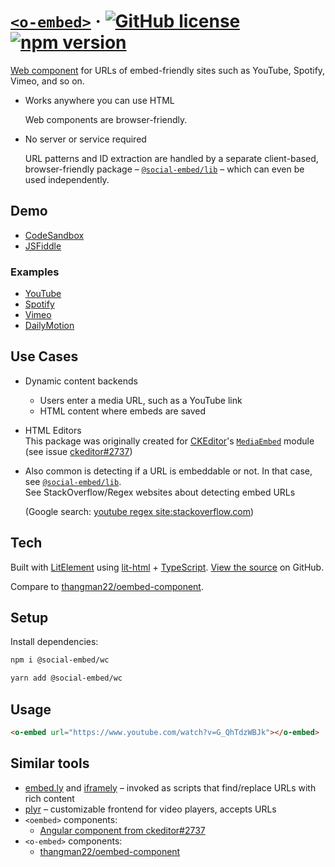 # [`<o-embed>`](https://social-embed.git-pull.com/) &middot; [![GitHub license](https://img.shields.io/badge/license-MIT-blue.svg)](https://github.com/social-embed/social-embed/blob/master/LICENSE) [![npm version](https://img.shields.io/npm/v/@social-embed/wc.svg?style=flat)](https://www.npmjs.com/package/@social-embed/wc)

[Web component] for URLs of embed-friendly sites such as YouTube,
Spotify, Vimeo, and so on.

- Works anywhere you can use HTML

  Web components are browser-friendly.

- No server or service required

  URL patterns and ID extraction are handled by a separate client-based, browser-friendly package – [`@social-embed/lib`] – which can even be used independently.

## Demo

- [CodeSandbox]
- [JSFiddle]

### Examples

- [YouTube]
- [Spotify]
- [Vimeo]
- [DailyMotion]

[codesandbox]: https://codepen.io/attachment/pen/poRRwdy
[jsfiddle]: https://jsfiddle.net/gitpull/vc13Lhkz/
[youtube]: https://social-embed.git-pull.com/wc/providers/youtube
[spotify]: https://social-embed.git-pull.com/wc/providers/spotify
[dailymotion]: https://social-embed.git-pull.com/wc/providers/dailymotion
[vimeo]: https://social-embed.git-pull.com/wc/providers/vimeo

## Use Cases

- Dynamic content backends
  - Users enter a media URL, such as a YouTube link
  - HTML content where embeds are saved
- HTML Editors  
  This package was originally created for [CKEditor]'s [`MediaEmbed`] module (see issue [ckeditor#2737])
- Also common is detecting if a URL is embeddable or not. In that case, see [`@social-embed/lib`].  
  See StackOverflow/Regex websites about detecting embed URLs

  (Google search: [youtube regex site:stackoverflow.com])

[youtube regex site:stackoverflow.com]: https://www.google.com/search?q=youtube+regex+site%3Astackoverflow.com
[`mediaembed`]: https://ckeditor.com/docs/ckeditor5/latest/features/media-embed.html
[ckeditor#2737]: https://github.com/ckeditor/ckeditor5/issues/2737
[ckeditor]: https://github.com/ckeditor/ckeditor5/issues/2737
[`@social-embed/lib`]: https://social-embed.git-pull.com/lib/

## Tech

Built with [LitElement] using [lit-html] + [TypeScript]. [View the source](https://github.com/social-embed/social-embed/tree/master/packages/wc) on GitHub.

[web component]: https://developer.mozilla.org/en-US/docs/Web/Web_Components
[oembed]: https://oembed.com/
[litelement]: https://lit-element.polymer-project.org/
[lit-html]: https://lit-html.polymer-project.org/
[typescript]: https://www.typescriptlang.org/

Compare to [thangman22/oembed-component](https://github.com/thangman22/oembed-component).

## Setup

Install dependencies:

```bash
npm i @social-embed/wc
```

```bash
yarn add @social-embed/wc
```

## Usage

```html
<o-embed url="https://www.youtube.com/watch?v=G_QhTdzWBJk"></o-embed>
```

## Similar tools

- [embed.ly](https://embed.ly/) and [iframely](https://iframely.com/) – invoked as scripts that find/replace URLs with rich content
- [plyr](https://plyr.io/) – customizable frontend for video players, accepts URLs
- `<oembed>` components:
  - [Angular component from ckeditor#2737](https://github.com/ckeditor/ckeditor5/issues/2737#issuecomment-471326090)
- `<o-embed>` components:
  - [thangman22/oembed-component](https://github.com/thangman22/oembed-component)
